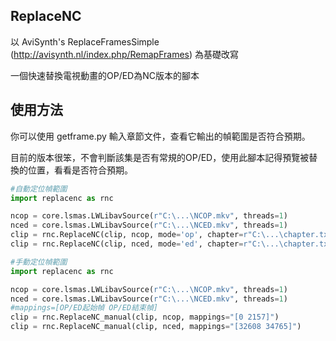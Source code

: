 ## ReplaceNC

以 AviSynth's ReplaceFramesSimple (http://avisynth.nl/index.php/RemapFrames) 為基礎改寫

一個快速替換電視動畫的OP/ED為NC版本的腳本

## 使用方法

你可以使用 getframe.py 輸入章節文件，查看它輸出的幀範圍是否符合預期。

目前的版本很笨，不會判斷該集是否有常規的OP/ED，使用此腳本記得預覽被替換的位置，看看是否符合預期。

```py
#自動定位幀範圍
import replacenc as rnc

ncop = core.lsmas.LWLibavSource(r"C:\...\NCOP.mkv", threads=1)
nced = core.lsmas.LWLibavSource(r"C:\...\NCED.mkv", threads=1)
clip = rnc.ReplaceNC(clip, ncop, mode='op', chapter=r"C:\...\chapter.txt")
clip = rnc.ReplaceNC(clip, nced, mode='ed', chapter=r"C:\...\chapter.txt")
```

```py
#手動定位幀範圍
import replacenc as rnc

ncop = core.lsmas.LWLibavSource(r"C:\...\NCOP.mkv", threads=1)
nced = core.lsmas.LWLibavSource(r"C:\...\NCED.mkv", threads=1)
#mappings=[OP/ED起始幀 OP/ED結束幀]
clip = rnc.ReplaceNC_manual(clip, ncop, mappings="[0 2157]")
clip = rnc.ReplaceNC_manual(clip, nced, mappings="[32608 34765]")
```
